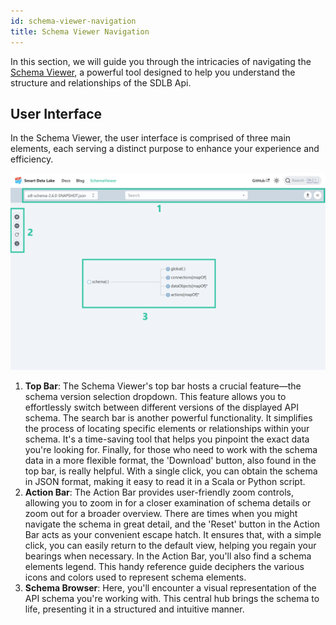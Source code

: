 ```yaml
---
id: schema-viewer-navigation
title: Schema Viewer Navigation
---
```


In this section, we will guide you through the intricacies of navigating the [Schema Viewer](https://smartdatalake.ch/json-schema-viewer/), a powerful tool designed to help you understand the structure and relationships of the SDLB Api.

## User Interface
In the Schema Viewer, the user interface is comprised of three main elements, each serving a distinct purpose to enhance your experience and efficiency.

![Image of schema viewer](../images/schema-viewer-ui.png)

1. **Top Bar**: The Schema Viewer's top bar hosts a crucial feature—the schema version selection dropdown. This feature allows you to effortlessly switch between different versions of the displayed API schema. The search bar is another powerful functionality. It simplifies the process of locating specific elements or relationships within your schema. It's a time-saving tool that helps you pinpoint the exact data you're looking for. Finally, for those who need to work with the schema data in a more flexible format, the 'Download' button, also found in the top bar, is really helpful. With a single click, you can obtain the schema in JSON format, making it easy to read it in a Scala or Python script.
2. **Action Bar**: The Action Bar provides user-friendly zoom controls, allowing you to zoom in for a closer examination of schema details or zoom out for a broader overview. There are times when you might navigate the schema in great detail, and the 'Reset' button in the Action Bar acts as your convenient escape hatch. It ensures that, with a simple click, you can easily return to the default view, helping you regain your bearings when necessary. In the Action Bar, you'll also find a schema elements legend. This handy reference guide deciphers the various icons and colors used to represent schema elements.
3. **Schema Browser**: Here, you'll encounter a visual representation of the API schema you're working with. This central hub brings the schema to life, presenting it in a structured and intuitive manner.